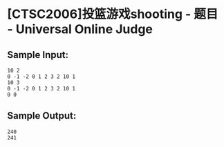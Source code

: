 # [CTSC2006]投篮游戏shooting - 题目 - Universal Online Judge


## Sample Input: 
```
10 2
0 -1 -2 0 1 2 3 2 10 1
10 3
0 -1 -2 0 1 2 3 2 10 1
0 0
```

## Sample Output: 
```
240
241
```
